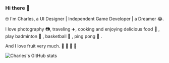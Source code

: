  ### Hi there 👋

🤓 I'm Charles, a UI Designer | Independent Game Developer | a Dreamer 😂.

 I love photography 📷, traveling ✈️, cooking and enjoying delicious food 🥘 , play badminton 🏸 , basketball 🏀 , ping pong 🏓 .

And I love fruit very much. 🍎 🍓 🥭 🥝

![Charles's GitHub stats](https://github-readme-stats.vercel.app/api?username=charles0122&show_icons=true&theme=tokyonight)
